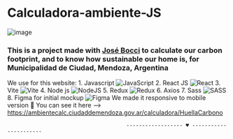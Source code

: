 # Calculadora-ambiente-JS
![image](https://github.com/Zhea606/Calculadora-ambiente-JS/assets/69162988/b011ed9f-d852-4999-bbb1-3e3093b915a1)

### This is a project made with [José Bocci](https://github.com/Jose-Bocci) to calculate our **carbon footprint**, and to know how **sustainable our home** is, for Municipalidad de Ciudad, Mendoza, Argentina
We use for this website:
        1. Javascript ![JavaScript](https://img.shields.io/badge/javascript-%23323330.svg?style=for-the-badge&logo=javascript&logoColor=%23F7DF1E)
        2. React JS ![React](https://img.shields.io/badge/react-%2320232a.svg?style=for-the-badge&logo=react&logoColor=%2361DAFB)
        3. Vite ![Vite](https://img.shields.io/badge/vite-%23646CFF.svg?style=for-the-badge&logo=vite&logoColor=white)
        4. Node js ![NodeJS](https://img.shields.io/badge/node.js-6DA55F?style=for-the-badge&logo=node.js&logoColor=white)
        5. Redux ![Redux](https://img.shields.io/badge/redux-%23593d88.svg?style=for-the-badge&logo=redux&logoColor=white)
        6. Axios
        7. Sass ![SASS](https://img.shields.io/badge/SASS-hotpink.svg?style=for-the-badge&logo=SASS&logoColor=white)
        8. Figma for initial mockup ![Figma](https://img.shields.io/badge/figma-%23F24E1E.svg?style=for-the-badge&logo=figma&logoColor=white)
We made it responsive to mobile version  📱
You can see it here --> https://ambientecalc.ciudaddemendoza.gov.ar/calculadora/HuellaCarbono

                                          ------------------ ♥ ----------------------
